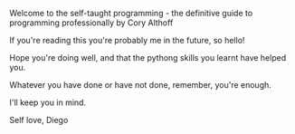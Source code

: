 Welcome to the self-taught programming - the definitive guide to programming professionally
by Cory Althoff

If you're reading this you're probably me in the future, so hello!

Hope you're doing well, and that the pythong skills you learnt have helped you.

Whatever you have done or have not done, remember, you're enough.

I'll keep you in mind.

Self love,
Diego
